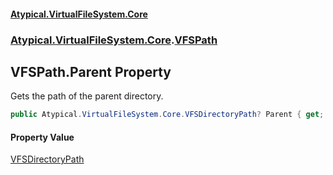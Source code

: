 #### [Atypical.VirtualFileSystem.Core](VirtualFileSystem.md 'VirtualFileSystem')
### [Atypical.VirtualFileSystem.Core](VirtualFileSystem.md#Atypical.VirtualFileSystem.Core 'Atypical.VirtualFileSystem.Core').[VFSPath](VFSPath.md 'Atypical.VirtualFileSystem.Core.VFSPath')

## VFSPath.Parent Property

Gets the path of the parent directory.

```csharp
public Atypical.VirtualFileSystem.Core.VFSDirectoryPath? Parent { get; }
```

#### Property Value
[VFSDirectoryPath](VFSDirectoryPath.md 'Atypical.VirtualFileSystem.Core.VFSDirectoryPath')